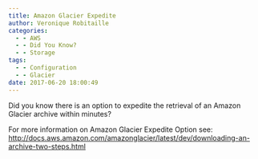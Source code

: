 ```yaml
---
title: Amazon Glacier Expedite
author: Veronique Robitaille
categories:
  - - AWS
  - - Did You Know?
  - - Storage
tags:
  - - Configuration
  - - Glacier
date: 2017-06-20 18:00:49
---
```


Did you know there is an option to expedite the retrieval of an Amazon Glacier archive within minutes?

For more information on Amazon Glacier Expedite Option see: <http://docs.aws.amazon.com/amazonglacier/latest/dev/downloading-an-archive-two-steps.html>


